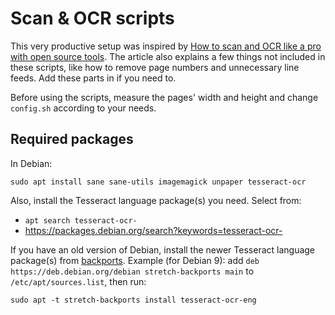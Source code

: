 # Scan & OCR scripts

This very productive setup was inspired by [How to scan and OCR like a pro with open source tools](https://www.linux.com/learn/how-scan-and-ocr-pro-open-source-tools). The article also explains a few things not included in these scripts, like how to remove page numbers and unnecessary line feeds. Add these parts in if you need to.

Before using the scripts, measure the pages' width and height and change `config.sh` according to your needs.

## Required packages

In Debian:

`sudo apt install sane sane-utils imagemagick unpaper tesseract-ocr`

Also, install the Tesseract language package(s) you need. Select from:

* `apt search tesseract-ocr-`
* https://packages.debian.org/search?keywords=tesseract-ocr-

If you have an old version of Debian, install the newer Tesseract language package(s) from [backports](https://backports.debian.org/Instructions/). Example (for Debian 9): add `deb https://deb.debian.org/debian stretch-backports main` to `/etc/apt/sources.list`, then run:

`sudo apt -t stretch-backports install tesseract-ocr-eng`

